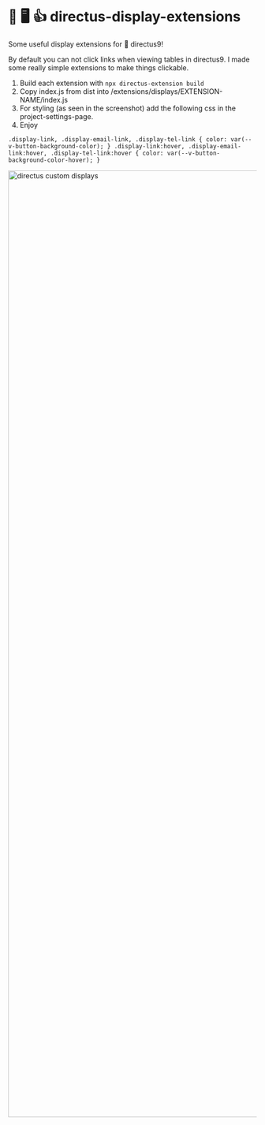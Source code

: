 # 🐰 🖥 👍 directus-display-extensions

Some useful display extensions for 🐰 directus9!

By default you can not click links when viewing tables in directus9. I made some really simple extensions to make things clickable.

1. Build each extension with ``npx directus-extension build``
2. Copy index.js from dist into /extensions/displays/EXTENSION-NAME/index.js
3. For styling (as seen in the screenshot) add the following css in the project-settings-page.
4. Enjoy

``
.display-link, .display-email-link, .display-tel-link {
color: var(--v-button-background-color);
}
.display-link:hover, .display-email-link:hover, .display-tel-link:hover {
color: var(--v-button-background-color-hover);
}
``

<img width="1920" alt="directus custom displays" src="https://user-images.githubusercontent.com/25350597/144719955-d43e3ef0-b444-41eb-a2a9-c9b34bfff028.png">
